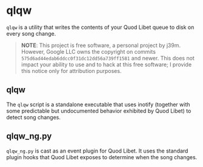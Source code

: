 # qlqw

`qlqw` is a utility that writes the contents of your Quod Libet queue
to disk on every song change.

> **NOTE**: This project is free software, a personal project by j39m.
> However, Google LLC owns the copyright on commits
> `575d6ad44edab6ddcc0f31dc12dd56a739ff1581` and newer. This does not
> impact your ability to use and to hack at this free software; I
> provide this notice only for attribution purposes.

## qlqw

The `qlqw` script is a standalone executable that uses inotify (together
with some predictable but undocumented behavior exhibited by Quod Libet)
to detect song changes.

## qlqw\_ng.py

`qlqw_ng.py` is cast as an event plugin for Quod Libet. It uses the
standard plugin hooks that Quod Libet exposes to determine when the song
changes.
